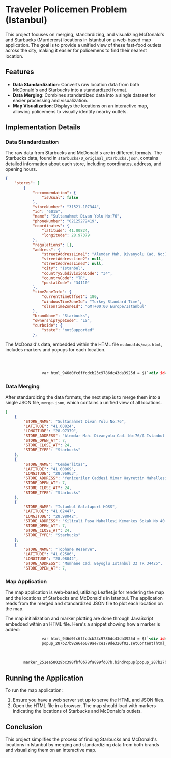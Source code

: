 # Traveler Policemen Problem (Istanbul)

This project focuses on merging, standardizing, and visualizing McDonald's and Starbucks (Murderers) locations in Istanbul on a web-based map application. The goal is to provide a unified view of these fast-food outlets across the city, making it easier for policemens to find their nearest location.

## Features

- **Data Standardization**: Converts raw location data from both McDonald's and Starbucks into a standardized format.
- **Data Merging**: Combines standardized data into a single dataset for easier processing and visualization.
- **Map Visualization**: Displays the locations on an interactive map, allowing policemens to visually identify nearby outlets.

## Implementation Details

### Data Standardization

The raw data from Starbucks and McDonald's are in different formats. The Starbucks data, found in `starbucks/0_original_starbucks.json`, contains detailed information about each store, including coordinates, address, and opening hours.


```1:34:starbucks/0_original_starbucks.json
{
    "stores": [
        {
            "recommendation": {
                "isUsual": false
            },
            "storeNumber": "31521-107344",
            "id": "6015",
            "name": "Sultanahmet Divan Yolu No:76",
            "phoneNumber": "02125272419",
            "coordinates": {
                "latitude": 41.00824,
                "longitude": 28.97379
            },
            "regulations": [],
            "address": {
                "streetAddressLine1": "Alemdar Mah. Divanyolu Cad. No:76/A",
                "streetAddressLine2": null,
                "streetAddressLine3": null,
                "city": "Istanbul",
                "countrySubdivisionCode": "34",
                "countryCode": "TR",
                "postalCode": "34110"
            },
            "timeZoneInfo": {
                "currentTimeOffset": 180,
                "windowsTimeZoneId": "Turkey Standard Time",
                "olsonTimeZoneId": "GMT+00:00 Europe/Istanbul"
            },
            "brandName": "Starbucks",
            "ownershipTypeCode": "LS",
            "curbside": {
                "state": "notSupported"
            },
```


The McDonald's data, embedded within the HTML file `mcdonalds/map.html`, includes markers and popups for each location.


```517:520:mcdonalds/map.html

        
            
                var html_946d0fc6ffcdcb23c9786dc43da3925d = $(`<div id="html_946d0fc6ffcdcb23c9786dc43da3925d" style="width: 100.0%; height: 100.0%;">Address: Süzer Bulvarı Şehr-i Bazar AVM G-Blok No:9 Bahçeşehir 3. Cadde/İstanbul, Cluster: 1</div>`)[0];
```


### Data Merging

After standardizing the data formats, the next step is to merge them into a single JSON file, `merge.json`, which contains a unified view of all locations.


```1:34:merge.json
[
    {
        "STORE_NAME": "Sultanahmet Divan Yolu No:76",
        "LATITUDE": "41.00824",
        "LONGITUDE": "28.97379",
        "STORE_ADDRESS": "Alemdar Mah. Divanyolu Cad. No:76/A Istanbul 34 TR 34110",
        "STORE_OPEN_AT": 7,
        "STORE_CLOSE_AT": 24,
        "STORE_TYPE": "Starbucks"
    },
    {
        "STORE_NAME": "Cemberlitas",
        "LATITUDE": "41.00869",
        "LONGITUDE": "28.96963",
        "STORE_ADDRESS": "Yeniceriler Caddesi Mimar Hayrettin Mahallesi Istanbul 34 TR 34126",
        "STORE_OPEN_AT": 7,
        "STORE_CLOSE_AT": 24,
        "STORE_TYPE": "Starbucks"
    },
    {
        "STORE_NAME": "Istanbul Galataport HOSS",
        "LATITUDE": "41.02447",
        "LONGITUDE": "28.98042",
        "STORE_ADDRESS": "Kilicali Pasa Mahallesi Kemankes Sokak No 40 A Galataport Beyoglu Istanbul Istanbul 34 TR 34425",
        "STORE_OPEN_AT": 7,
        "STORE_CLOSE_AT": 24,
        "STORE_TYPE": "Starbucks"
    },
    {
        "STORE_NAME": "Tophane Reserve",
        "LATITUDE": "41.02586",
        "LONGITUDE": "28.98042",
        "STORE_ADDRESS": "Mumhane Cad. Beyoglu Istanbul 33 TR 34425",
        "STORE_OPEN_AT": 7,
```


### Map Application

The map application is web-based, utilizing Leaflet.js for rendering the map and the locations of Starbucks and McDonald's in Istanbul. The application reads from the merged and standardized JSON file to plot each location on the map.

The map initialization and marker plotting are done through JavaScript embedded within an HTML file. Here's a snippet showing how a marker is added:


```520:525:mcdonalds/map.html
                var html_946d0fc6ffcdcb23c9786dc43da3925d = $(`<div id="html_946d0fc6ffcdcb23c9786dc43da3925d" style="width: 100.0%; height: 100.0%;">Address: Süzer Bulvarı Şehr-i Bazar AVM G-Blok No:9 Bahçeşehir 3. Cadde/İstanbul, Cluster: 1</div>`)[0];
                popup_287b27b92e6e6079ae7ce179de320f02.setContent(html_946d0fc6ffcdcb23c9786dc43da3925d);
            
        

        marker_251ea58029bc398fbf0b78fa899fd07b.bindPopup(popup_287b27b92e6e6079ae7ce179de320f02)
```


## Running the Application

To run the map application:

1. Ensure you have a web server set up to serve the HTML and JSON files.
2. Open the HTML file in a browser. The map should load with markers indicating the locations of Starbucks and McDonald's outlets.

## Conclusion

This project simplifies the process of finding Starbucks and McDonald's locations in Istanbul by merging and standardizing data from both brands and visualizing them on an interactive map.
